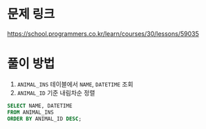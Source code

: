 # 문제 링크
https://school.programmers.co.kr/learn/courses/30/lessons/59035

# 풀이 방법
1. `ANIMAL_INS` 테이블에서 `NAME`, `DATETIME` 조회
2. `ANIMAL_ID` 기준 내림차순 정렬

```sql 
SELECT NAME, DATETIME
FROM ANIMAL_INS
ORDER BY ANIMAL_ID DESC;
```